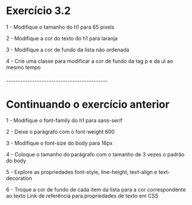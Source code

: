 # Exercício 3.2

1 - Modifique o tamanho do h1 para 65 pixels

2 - Modifique a cor do texto do h1 para laranja

3 - Modifique a cor de fundo da lista não ordenada

4 - Crie uma classe para modificar a cor de fundo da tag p e da ul ao mesmo tempo

###### -------------------------------------------

# Continuando o exercício anterior

1 - Modifique o font-family do h1 para sans-serif

2 - Deixe o parágrafo com o font-weight 600

3 - Modifique o font-size do body para 16px

4 - Coloque o tamanho do parágrafo com o tamanho de 3 vezes o padrão do body

5 - Explore as propriedades font-style, line-height, text-align e text-decoration

6 - Troque a cor de fundo de cada item da lista para a cor correspondente ao texto
Link de referência para propriedades de texto em CSS